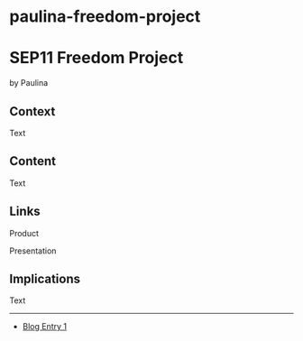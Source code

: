 # paulina-freedom-project
# SEP11 Freedom Project
by Paulina

## Context
Text

## Content
Text

## Links

Product

Presentation

## Implications
Text

---

* [Blog Entry 1](entries/entry01.md)
